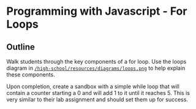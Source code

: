 # Programming with Javascript - For Loops

## Outline
Walk students through the key components of a for loop.  Use the loops diagram in [`/high-school/resources/diagrams/loops.png`](/high-school/high-school/resources/diagrams/loops.png) to help explain these components.  

Upon completion, create a sandbox with a simple while loop that will contain a counter starting a 0 and will add 1 to it until it reaches 5.  This is very similar to their lab assignment and should set them up for success.